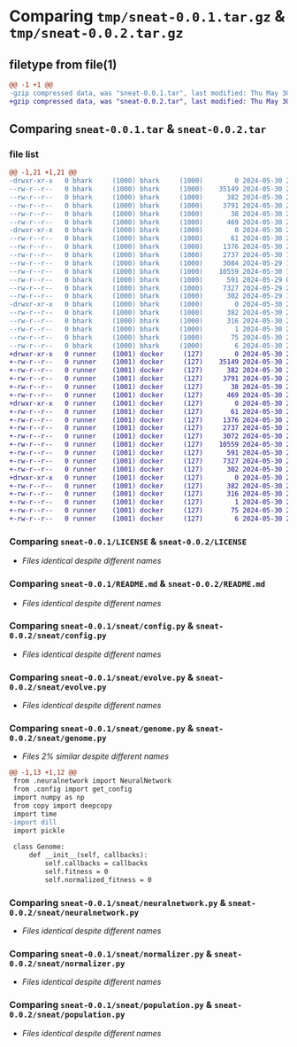 # Comparing `tmp/sneat-0.0.1.tar.gz` & `tmp/sneat-0.0.2.tar.gz`

## filetype from file(1)

```diff
@@ -1 +1 @@
-gzip compressed data, was "sneat-0.0.1.tar", last modified: Thu May 30 23:08:03 2024, max compression
+gzip compressed data, was "sneat-0.0.2.tar", last modified: Thu May 30 23:19:14 2024, max compression
```

## Comparing `sneat-0.0.1.tar` & `sneat-0.0.2.tar`

### file list

```diff
@@ -1,21 +1,21 @@
-drwxr-xr-x   0 bhark     (1000) bhark     (1000)        0 2024-05-30 23:08:03.745775 sneat-0.0.1/
--rw-r--r--   0 bhark     (1000) bhark     (1000)    35149 2024-05-30 22:22:33.000000 sneat-0.0.1/LICENSE
--rw-r--r--   0 bhark     (1000) bhark     (1000)      382 2024-05-30 23:08:03.745775 sneat-0.0.1/PKG-INFO
--rw-r--r--   0 bhark     (1000) bhark     (1000)     3791 2024-05-30 22:51:56.000000 sneat-0.0.1/README.md
--rw-r--r--   0 bhark     (1000) bhark     (1000)       38 2024-05-30 23:08:03.745775 sneat-0.0.1/setup.cfg
--rw-r--r--   0 bhark     (1000) bhark     (1000)      469 2024-05-30 22:58:32.000000 sneat-0.0.1/setup.py
-drwxr-xr-x   0 bhark     (1000) bhark     (1000)        0 2024-05-30 23:08:03.745775 sneat-0.0.1/sneat/
--rw-r--r--   0 bhark     (1000) bhark     (1000)       61 2024-05-30 22:13:55.000000 sneat-0.0.1/sneat/__init__.py
--rw-r--r--   0 bhark     (1000) bhark     (1000)     1376 2024-05-30 22:27:44.000000 sneat-0.0.1/sneat/config.py
--rw-r--r--   0 bhark     (1000) bhark     (1000)     2737 2024-05-30 14:15:17.000000 sneat-0.0.1/sneat/evolve.py
--rw-r--r--   0 bhark     (1000) bhark     (1000)     3084 2024-05-29 17:13:59.000000 sneat-0.0.1/sneat/genome.py
--rw-r--r--   0 bhark     (1000) bhark     (1000)    10559 2024-05-30 13:52:42.000000 sneat-0.0.1/sneat/neuralnetwork.py
--rw-r--r--   0 bhark     (1000) bhark     (1000)      591 2024-05-29 09:31:05.000000 sneat-0.0.1/sneat/normalizer.py
--rw-r--r--   0 bhark     (1000) bhark     (1000)     7327 2024-05-29 20:23:27.000000 sneat-0.0.1/sneat/population.py
--rw-r--r--   0 bhark     (1000) bhark     (1000)      302 2024-05-29 10:55:19.000000 sneat-0.0.1/sneat/species.py
-drwxr-xr-x   0 bhark     (1000) bhark     (1000)        0 2024-05-30 23:08:03.745775 sneat-0.0.1/sneat.egg-info/
--rw-r--r--   0 bhark     (1000) bhark     (1000)      382 2024-05-30 23:08:03.000000 sneat-0.0.1/sneat.egg-info/PKG-INFO
--rw-r--r--   0 bhark     (1000) bhark     (1000)      316 2024-05-30 23:08:03.000000 sneat-0.0.1/sneat.egg-info/SOURCES.txt
--rw-r--r--   0 bhark     (1000) bhark     (1000)        1 2024-05-30 23:08:03.000000 sneat-0.0.1/sneat.egg-info/dependency_links.txt
--rw-r--r--   0 bhark     (1000) bhark     (1000)       75 2024-05-30 23:08:03.000000 sneat-0.0.1/sneat.egg-info/requires.txt
--rw-r--r--   0 bhark     (1000) bhark     (1000)        6 2024-05-30 23:08:03.000000 sneat-0.0.1/sneat.egg-info/top_level.txt
+drwxr-xr-x   0 runner    (1001) docker     (127)        0 2024-05-30 23:19:14.311392 sneat-0.0.2/
+-rw-r--r--   0 runner    (1001) docker     (127)    35149 2024-05-30 23:19:05.000000 sneat-0.0.2/LICENSE
+-rw-r--r--   0 runner    (1001) docker     (127)      382 2024-05-30 23:19:14.311392 sneat-0.0.2/PKG-INFO
+-rw-r--r--   0 runner    (1001) docker     (127)     3791 2024-05-30 23:19:05.000000 sneat-0.0.2/README.md
+-rw-r--r--   0 runner    (1001) docker     (127)       38 2024-05-30 23:19:14.311392 sneat-0.0.2/setup.cfg
+-rw-r--r--   0 runner    (1001) docker     (127)      469 2024-05-30 23:19:05.000000 sneat-0.0.2/setup.py
+drwxr-xr-x   0 runner    (1001) docker     (127)        0 2024-05-30 23:19:14.311392 sneat-0.0.2/sneat/
+-rw-r--r--   0 runner    (1001) docker     (127)       61 2024-05-30 23:19:05.000000 sneat-0.0.2/sneat/__init__.py
+-rw-r--r--   0 runner    (1001) docker     (127)     1376 2024-05-30 23:19:05.000000 sneat-0.0.2/sneat/config.py
+-rw-r--r--   0 runner    (1001) docker     (127)     2737 2024-05-30 23:19:05.000000 sneat-0.0.2/sneat/evolve.py
+-rw-r--r--   0 runner    (1001) docker     (127)     3072 2024-05-30 23:19:05.000000 sneat-0.0.2/sneat/genome.py
+-rw-r--r--   0 runner    (1001) docker     (127)    10559 2024-05-30 23:19:05.000000 sneat-0.0.2/sneat/neuralnetwork.py
+-rw-r--r--   0 runner    (1001) docker     (127)      591 2024-05-30 23:19:05.000000 sneat-0.0.2/sneat/normalizer.py
+-rw-r--r--   0 runner    (1001) docker     (127)     7327 2024-05-30 23:19:05.000000 sneat-0.0.2/sneat/population.py
+-rw-r--r--   0 runner    (1001) docker     (127)      302 2024-05-30 23:19:05.000000 sneat-0.0.2/sneat/species.py
+drwxr-xr-x   0 runner    (1001) docker     (127)        0 2024-05-30 23:19:14.311392 sneat-0.0.2/sneat.egg-info/
+-rw-r--r--   0 runner    (1001) docker     (127)      382 2024-05-30 23:19:14.000000 sneat-0.0.2/sneat.egg-info/PKG-INFO
+-rw-r--r--   0 runner    (1001) docker     (127)      316 2024-05-30 23:19:14.000000 sneat-0.0.2/sneat.egg-info/SOURCES.txt
+-rw-r--r--   0 runner    (1001) docker     (127)        1 2024-05-30 23:19:14.000000 sneat-0.0.2/sneat.egg-info/dependency_links.txt
+-rw-r--r--   0 runner    (1001) docker     (127)       75 2024-05-30 23:19:14.000000 sneat-0.0.2/sneat.egg-info/requires.txt
+-rw-r--r--   0 runner    (1001) docker     (127)        6 2024-05-30 23:19:14.000000 sneat-0.0.2/sneat.egg-info/top_level.txt
```

### Comparing `sneat-0.0.1/LICENSE` & `sneat-0.0.2/LICENSE`

 * *Files identical despite different names*

### Comparing `sneat-0.0.1/README.md` & `sneat-0.0.2/README.md`

 * *Files identical despite different names*

### Comparing `sneat-0.0.1/sneat/config.py` & `sneat-0.0.2/sneat/config.py`

 * *Files identical despite different names*

### Comparing `sneat-0.0.1/sneat/evolve.py` & `sneat-0.0.2/sneat/evolve.py`

 * *Files identical despite different names*

### Comparing `sneat-0.0.1/sneat/genome.py` & `sneat-0.0.2/sneat/genome.py`

 * *Files 2% similar despite different names*

```diff
@@ -1,13 +1,12 @@
 from .neuralnetwork import NeuralNetwork
 from .config import get_config
 import numpy as np
 from copy import deepcopy
 import time
-import dill
 import pickle
 
 class Genome:
     def __init__(self, callbacks):
         self.callbacks = callbacks
         self.fitness = 0
         self.normalized_fitness = 0
```

### Comparing `sneat-0.0.1/sneat/neuralnetwork.py` & `sneat-0.0.2/sneat/neuralnetwork.py`

 * *Files identical despite different names*

### Comparing `sneat-0.0.1/sneat/normalizer.py` & `sneat-0.0.2/sneat/normalizer.py`

 * *Files identical despite different names*

### Comparing `sneat-0.0.1/sneat/population.py` & `sneat-0.0.2/sneat/population.py`

 * *Files identical despite different names*

